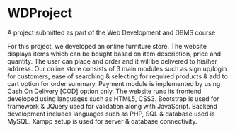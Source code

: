 # WDProject
A project submitted as part of the Web Development and DBMS course


For this project, we developed an online furniture store. The website displays items which can be bought based on item description, price and quantity. The user can place and order and it will be delivered to his/her address. Our online store consists of 3 main modules such as sign up/login for customers, ease of searching & selecting for required products & add to cart option for order summary. Payment module is implemented by using Cash On Delivery [COD] option only. The website runs its frontend developed using languages such as HTML5, CSS3. Bootstrap is used for framework & JQuery used for validation along with JavaScript. Backend development includes languages such as PHP, SQL & database used is MySQL. Xampp setup is used for server & database connectivity.

